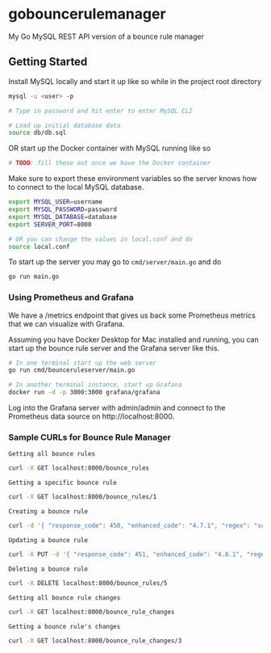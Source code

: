 # gobouncerulemanager

My Go MySQL REST API version of a bounce rule manager

## Getting Started

Install MySQL locally and start it up like so while in the project root directory

```bash
mysql -u <user> -p

# Type in password and hit enter to enter MySQL CLI

# Load up initial database data
source db/db.sql

```

OR start up the Docker container with MySQL running like so

```bash
# TODO: fill these out once we have the Docker container
```

Make sure to export these environment variables so the server knows how to connect to the local MySQL database.

```bash
export MYSQL_USER=username
export MYSQL_PASSWORD=password
export MYSQL_DATABASE=database
export SERVER_PORT=8000

# OR you can change the values in local.conf and do
source local.conf
```

To start up the server you may go to `cmd/server/main.go` and do

```bash
go run main.go
```

### Using Prometheus and Grafana

We have a /metrics endpoint that gives us back some Prometheus metrics that we can visualize with Grafana.

Assuming you have Docker Desktop for Mac installed and running, you can start up the bounce rule server and the Grafana server like this.

```bash
# In one terminal start up the web server
go run cmd/bounceruleserver/main.go

# In another terminal instance, start up Grafana
docker run -d -p 3000:3000 grafana/grafana
```

Log into the Grafana server with admin/admin and connect to the Prometheus data source on http://localhost:8000.

### Sample CURLs for Bounce Rule Manager

`Getting all bounce rules`

```bash
curl -X GET localhost:8000/bounce_rules
```

`Getting a specific bounce rule`

```bash
curl -X GET localhost:8000/bounce_rules/1
```

`Creating a bounce rule`

```bash
curl -d '{ "response_code": 450, "enhanced_code": "4.7.1", "regex": "someregex", "priority": 0, "description": "some description", "bounce_action": "no_action"}' -H 'Content-Type: application/json' localhost:8000/bounce_rules
```

`Updating a bounce rule`

```bash
curl -X PUT -d '{ "response_code": 451, "enhanced_code": "4.8.1", "regex": "somenewregex", "priority": 0, "description": "some description", "bounce_action": "no_action"}' -H 'Content-Type: application/json' localhost:8000/bounce_rules/5
```

`Deleting a bounce rule`

```bash
curl -X DELETE localhost:8000/bounce_rules/5
```

`Getting all bounce rule changes`

```bash
curl -X GET localhost:8000/bounce_rule_changes
```

`Getting a bounce rule's changes`

```bash
curl -X GET localhost:8000/bounce_rule_changes/3
```
